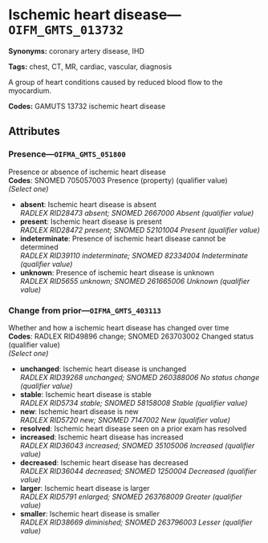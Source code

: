# Ischemic heart disease—`OIFM_GMTS_013732`

**Synonyms:** coronary artery disease, IHD

**Tags:** chest, CT, MR, cardiac, vascular, diagnosis

A group of heart conditions caused by reduced blood flow to the myocardium.

**Codes:** GAMUTS 13732 ischemic heart disease

## Attributes

### Presence—`OIFMA_GMTS_051800`

Presence or absence of ischemic heart disease  
**Codes**: SNOMED 705057003 Presence (property) (qualifier value)  
*(Select one)*

- **absent**: Ischemic heart disease is absent  
_RADLEX RID28473 absent; SNOMED 2667000 Absent (qualifier value)_
- **present**: Ischemic heart disease is present  
_RADLEX RID28472 present; SNOMED 52101004 Present (qualifier value)_
- **indeterminate**: Presence of ischemic heart disease cannot be determined  
_RADLEX RID39110 indeterminate; SNOMED 82334004 Indeterminate (qualifier value)_
- **unknown**: Presence of ischemic heart disease is unknown  
_RADLEX RID5655 unknown; SNOMED 261665006 Unknown (qualifier value)_

### Change from prior—`OIFMA_GMTS_403113`

Whether and how a ischemic heart disease has changed over time  
**Codes**: RADLEX RID49896 change; SNOMED 263703002 Changed status (qualifier value)  
*(Select one)*

- **unchanged**: Ischemic heart disease is unchanged  
_RADLEX RID39268 unchanged; SNOMED 260388006 No status change (qualifier value)_
- **stable**: Ischemic heart disease is stable  
_RADLEX RID5734 stable; SNOMED 58158008 Stable (qualifier value)_
- **new**: Ischemic heart disease is new  
_RADLEX RID5720 new; SNOMED 7147002 New (qualifier value)_
- **resolved**: Ischemic heart disease seen on a prior exam has resolved  
- **increased**: Ischemic heart disease has increased  
_RADLEX RID36043 increased; SNOMED 35105006 Increased (qualifier value)_
- **decreased**: Ischemic heart disease has decreased  
_RADLEX RID36044 decreased; SNOMED 1250004 Decreased (qualifier value)_
- **larger**: Ischemic heart disease is larger  
_RADLEX RID5791 enlarged; SNOMED 263768009 Greater (qualifier value)_
- **smaller**: Ischemic heart disease is smaller  
_RADLEX RID38669 diminished; SNOMED 263796003 Lesser (qualifier value)_